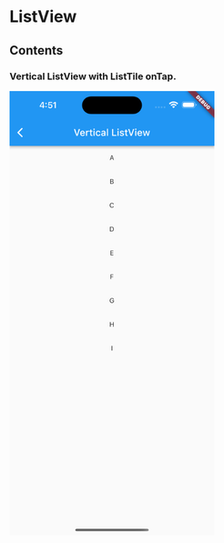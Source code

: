 # ListView

## Contents

### Vertical ListView with ListTile onTap.
<img src="vertical_listview.png" width="360px">
